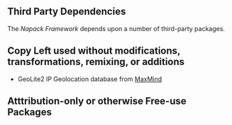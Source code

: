 Third Party Dependencies
------------------------

The *Napack Framework* depends upon a number of third-party packages.

Copy Left used without modifications, transformations, remixing, or additions
-----------------------------------------------------------------------------
* GeoLite2 IP Geolocation database from [MaxMind](http://www.maxmind.com)


Atttribution-only or otherwise Free-use Packages
---------------------------------
